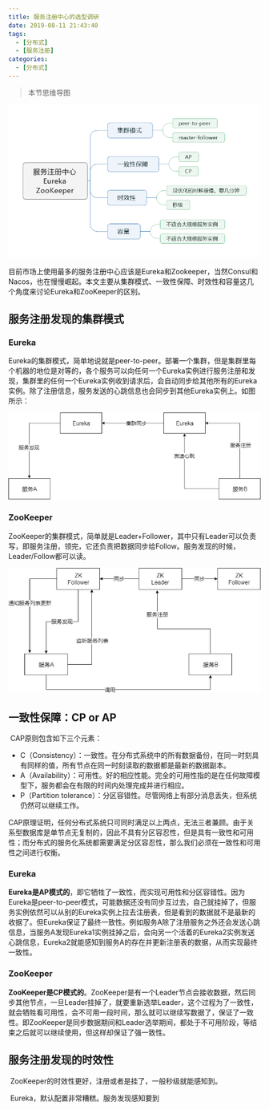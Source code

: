 ```yaml
---
title: 服务注册中心的选型调研
date: 2019-08-11 21:43:40
tags:
  - [分布式]
  - [服务注册]
categories:
  - [分布式]
---
```


> 本节思维导图

![导图](服务注册中心的选型调研/导图.png)

​		目前市场上使用最多的服务注册中心应该是Eureka和Zookeeper，当然Consul和Nacos，也在慢慢崛起。本文主要从集群模式、一致性保障、时效性和容量这几个角度来讨论Eureka和ZooKeeper的区别。

## 服务注册发现的集群模式

### Eureka

​		Eureka的集群模式，简单地说就是peer-to-peer。部署一个集群，但是集群里每个机器的地位是对等的，各个服务可以向任何一个Eureka实例进行服务注册和发现，集群里的任何一个Eureka实例收到请求后，会自动同步给其他所有的Eureka实例。除了注册信息，服务发送的心跳信息也会同步到其他Eureka实例上。如图所示：

![Eureka集群](服务注册中心的选型调研/Eureka集群.png)

### ZooKeeper

​		ZooKeeper的集群模式，简单就是Leader+Follower，其中只有Leader可以负责写，即服务注册，领完，它还负责把数据同步给Follow。服务发现的时候，Leader/Follow都可以读。

![ZooKeeper集群](服务注册中心的选型调研/ZooKeeper集群.png)

## 一致性保障：CP or AP

​		CAP原则包含如下三个元素：

- C（Consistency）：一致性。在分布式系统中的所有数据备份，在同一时刻具有同样的值，所有节点在同一时刻读取的数据都是最新的数据副本。
- A（Availability）：可用性。好的相应性能。完全的可用性指的是在任何故障模型下，服务都会在有限的时间内处理完成并进行相应。
- P（Partition tolerance）：分区容错性。尽管网络上有部分消息丢失，但系统仍然可以继续工作。

CAP原理证明，任何分布式系统只可同时满足以上两点，无法三者兼顾。由于关系型数据库是单节点无复制的，因此不具有分区容忍性，但是具有一致性和可用性；而分布式的服务化系统都需要满足分区容忍性，那么我们必须在一致性和可用性之间进行权衡。

### Eureka

​		**Eureka是AP模式的**，即它牺牲了一致性，而实现可用性和分区容错性。因为Eureka是peer-to-peer模式，可能数据还没有同步互过去，自己就挂掉了，但服务实例依然可以从别的Eureka实例上拉去注册表，但是看到的数据就不是最新的收据了。但Eureka保证了最终一致性。例如服务A除了注册服务之外还会发送心跳信息，当服务A发现Eureka1实例挂掉之后，会向另一个活着的Eureka2实例发送心跳信息，Eureka2就能感知到服务A的存在并更新注册表的数据，从而实现最终一致性。

### ZooKeeper

​		**ZooKeeper是CP模式的**。ZooKeeper是有一个Leader节点会接收数据，然后同步其他节点，一旦Leader挂掉了，就要重新选举Leader，这个过程为了一致性，就会牺牲看可用性，会不可用一段时间，那么就可以继续写数据了，保证了一致性。即ZooKeeper是同步数据期间和Leader选举期间，都处于不可用阶段，等结束之后就可以继续使用，但这样却保证了强一致性。

## 服务注册发现的时效性

​		ZooKeeper的时效性更好，注册或者是挂了，一般秒级就能感知到。

​		Eureka，默认配置非常糟糕。服务发现感知要到
